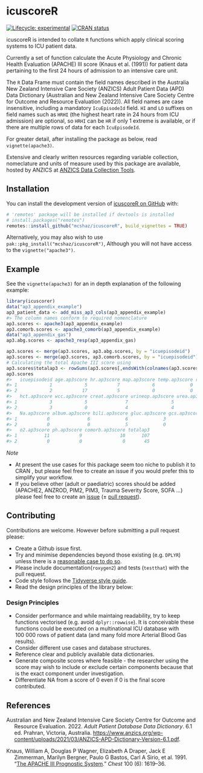 
<!-- README.md is generated from README.Rmd. Please edit that file -->

# icuscoreR

<!-- badges: start -->

[![Lifecycle:
experimental](https://img.shields.io/badge/lifecycle-experimental-orange.svg)](https://lifecycle.r-lib.org/articles/stages.html#experimental)
[![CRAN
status](https://www.r-pkg.org/badges/version/icuscoreR)](https://CRAN.R-project.org/package=icuscoreR)
<!-- badges: end -->

icuscoreR is intended to collate `R` functions which apply clinical
scoring systems to ICU patient data.

Currently a set of function calculate the Acute Physiology and Chronic
Health Evaluation (APACHE) III score (Knaus et al. (1991)) for patient
data pertaining to the first 24 hours of admission to an intensive care
unit.

The `R` Data Frame must contain the field names described in the
Australia New Zealand Intensive Care Society (ANZICS) Adult Patient Data
(APD) Data Dictionary (Australian and New Zealand Intensive Care Society
Centre for Outcome and Resource Evaluation (2022)). All field names are
case insensitive, including a mandatory `IcuEpisodeId` field. `HI` and
`LO` suffixes on field names such as `HRHI` (the highest heart rate in
24 hours from ICU admission) are optional, so `HRHI` can be `HR` if only
1 extreme is available, or if there are multiple rows of data for each
`IcuEpisodeId`.

For greater detail, after installing the package as below, read
`vignette(apache3)`.

Extensive and clearly written resources regarding variable collection,
nomeclature and units of measure used by this package are available,
hosted by ANZICS at [ANZICS Data Collection
Tools](https://www.anzics.org/data-collection-tools/).

## Installation

You can install the development version of [icuscoreR on
GitHub](https://github.com/mcshaz/icuscoreR) with:

``` r
# 'remotes' package will be installed if devtools is installed
# install.packages("remotes")  
remotes::install_github("mcshaz/icuscoreR", build_vignettes = TRUE)
```

Alternatively, you may also wish to use
`pak::pkg_install("mcshaz/icuscoreR")`, Although you will not have
access to the `vignette("apache3")`.

## Example

See the `vignette(apache3)` for an in depth explanation of the following
example:

``` r
library(icuscorer)
data("ap3_appendix_example")
ap3_patient_data <- add_miss_ap3_cols(ap3_appendix_example)
#> The column names conform to required nomenclature
ap3.scores <- apache3(ap3_appendix_example)
ap3.comorb.scores <- apache3_comorb(ap3_appendix_example)
data("ap3_appendix_gas")
ap3.abg.scores <- apache3_resp(ap3_appendix_gas)

ap3.scores <- merge(ap3.scores, ap3.abg.scores, by = "icuepisodeid")
ap3.scores <- merge(ap3.scores, ap3.comorb.scores, by = "icuepisodeid")
# Calculating the total Apache III score using
ap3.scores$totalap3 <- rowSums(ap3.scores[,endsWith(colnames(ap3.scores), 'ap3score')], na.rm = TRUE)
ap3.scores
#>   icuepisodeid age.ap3score hr.ap3score map.ap3score temp.ap3score rr.ap3score
#> 1            1            5           7            6             0           9
#> 2            2           17           5            0             0           0
#>   hct.ap3score wcc.ap3score creat.ap3score urineop.ap3score urea.ap3score
#> 1            3            5              7                5            12
#> 2            3            0              4                4             7
#>   Na.ap3score album.ap3score bili.ap3score gluc.ap3score gcs.ap3score
#> 1           0              6             6             3            3
#> 2           0              0             5             0            0
#>   o2.ap3score ph.ap3score comorb.ap3score totalap3
#> 1          11           9              10      107
#> 2           0           0               0       45
```

*Note*

- At present the use cases for this package seem too niche to publish it
  to CRAN , but please feel free to create an issue if you would prefer
  this to simplify your workflow.
- If you believe other (adult or paediatric) scores should be added
  (APACHE2, ANZROD, PIM2, PIM3, Trauma Severity Score, SOFA …) please
  feel free to create an
  [issue](https://github.com/mcshaz/icuscoreR/issues) (± [pull
  request](https://github.com/mcshaz/icuscoreR/pulls)).

## Contributing

Contributions are welcome. However before submitting a pull request
please:

- Create a Github issue first.
- Try and minimise dependencies beyond those existing (e.g. `DPLYR`)
  unless there is a [reasonable case to do
  so](https://r-pkgs.org/dependencies-mindset-background.html).
- Please include documentation(`roxygen2`) and tests (`testthat`) with
  the pull request.
- Code style follows the [Tidyverse style
  guide](https://style.tidyverse.org/).
- Read the design principles of the library below:

### Design Principles

- Consider performance and while maintaing readability, try to keep
  functions vectorised (e.g. avoid `dplyr::rowwise`). It is conceivable
  these functions could be executed on a multinational ICU database with
  100 000 rows of patient data (and many fold more Arterial Blood Gas
  results).
- Consider different use cases and database structures.
- Reference clear and publicly available data dictionaries.
- Generate composite scores where feasible - the researcher using the
  score may wish to include or exclude certain components because that
  is the exact component under investigation.
- Differentiate NA from a score of 0 even if 0 is the final score
  contributed.

## References

<div id="refs" class="references csl-bib-body hanging-indent"
entry-spacing="0">

<div id="ref-apddatadictionary" class="csl-entry">

Australian and New Zealand Intensive Care Society Centre for Outcome and
Resource Evaluation. 2022. *Adult Patient Database Data Dictionary*. 6.1
ed. Prahran, Victoria, Australia.
<https://www.anzics.org/wp-content/uploads/2021/03/ANZICS-APD-Dictionary-Version-6.1.pdf>.

</div>

<div id="ref-Knaus1991-be" class="csl-entry">

Knaus, William A, Douglas P Wagner, Elizabeth A Draper, Jack E
Zimmerman, Marilyn Bergner, Paulo G Bastos, Carl A Sirio, et al. 1991.
“[The APACHE III Prognostic
System](https://www.ncbi.nlm.nih.gov/pubmed/1959406).” *Chest* 100 (6):
1619–36.

</div>

</div>

